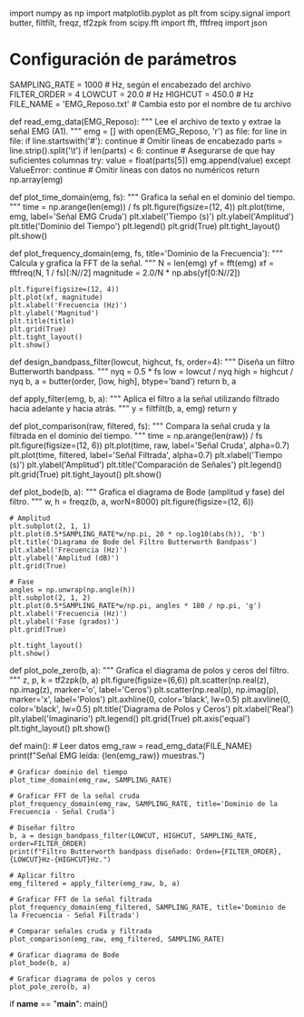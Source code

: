 import numpy as np
import matplotlib.pyplot as plt
from scipy.signal import butter, filtfilt, freqz, tf2zpk
from scipy.fft import fft, fftfreq
import json

# Configuración de parámetros
SAMPLING_RATE = 1000  # Hz, según el encabezado del archivo
FILTER_ORDER = 4
LOWCUT = 20.0   # Hz
HIGHCUT = 450.0  # Hz
FILE_NAME = 'EMG_Reposo.txt'  # Cambia esto por el nombre de tu archivo

def read_emg_data(EMG_Reposo):
    """
    Lee el archivo de texto y extrae la señal EMG (A1).
    """
    emg = []
    with open(EMG_Reposo, 'r') as file:
        for line in file:
            if line.startswith('#'):
                continue  # Omitir líneas de encabezado
            parts = line.strip().split('\t')
            if len(parts) < 6:
                continue  # Asegurarse de que hay suficientes columnas
            try:
                value = float(parts[5])
                emg.append(value)
            except ValueError:
                continue  # Omitir líneas con datos no numéricos
    return np.array(emg)

def plot_time_domain(emg, fs):
    """
    Grafica la señal en el dominio del tiempo.
    """
    time = np.arange(len(emg)) / fs
    plt.figure(figsize=(12, 4))
    plt.plot(time, emg, label='Señal EMG Cruda')
    plt.xlabel('Tiempo (s)')
    plt.ylabel('Amplitud')
    plt.title('Dominio del Tiempo')
    plt.legend()
    plt.grid(True)
    plt.tight_layout()
    plt.show()

def plot_frequency_domain(emg, fs, title='Dominio de la Frecuencia'):
    """
    Calcula y grafica la FFT de la señal.
    """
    N = len(emg)
    yf = fft(emg)
    xf = fftfreq(N, 1 / fs)[:N//2]
    magnitude = 2.0/N * np.abs(yf[0:N//2])
    
    plt.figure(figsize=(12, 4))
    plt.plot(xf, magnitude)
    plt.xlabel('Frecuencia (Hz)')
    plt.ylabel('Magnitud')
    plt.title(title)
    plt.grid(True)
    plt.tight_layout()
    plt.show()

def design_bandpass_filter(lowcut, highcut, fs, order=4):
    """
    Diseña un filtro Butterworth bandpass.
    """
    nyq = 0.5 * fs
    low = lowcut / nyq
    high = highcut / nyq
    b, a = butter(order, [low, high], btype='band')
    return b, a

def apply_filter(emg, b, a):
    """
    Aplica el filtro a la señal utilizando filtrado hacia adelante y hacia atrás.
    """
    y = filtfilt(b, a, emg)
    return y

def plot_comparison(raw, filtered, fs):
    """
    Compara la señal cruda y la filtrada en el dominio del tiempo.
    """
    time = np.arange(len(raw)) / fs
    plt.figure(figsize=(12, 6))
    plt.plot(time, raw, label='Señal Cruda', alpha=0.7)
    plt.plot(time, filtered, label='Señal Filtrada', alpha=0.7)
    plt.xlabel('Tiempo (s)')
    plt.ylabel('Amplitud')
    plt.title('Comparación de Señales')
    plt.legend()
    plt.grid(True)
    plt.tight_layout()
    plt.show()

def plot_bode(b, a):
    """
    Grafica el diagrama de Bode (amplitud y fase) del filtro.
    """
    w, h = freqz(b, a, worN=8000)
    plt.figure(figsize=(12, 6))

    # Amplitud
    plt.subplot(2, 1, 1)
    plt.plot(0.5*SAMPLING_RATE*w/np.pi, 20 * np.log10(abs(h)), 'b')
    plt.title('Diagrama de Bode del Filtro Butterworth Bandpass')
    plt.xlabel('Frecuencia (Hz)')
    plt.ylabel('Amplitud (dB)')
    plt.grid(True)

    # Fase
    angles = np.unwrap(np.angle(h))
    plt.subplot(2, 1, 2)
    plt.plot(0.5*SAMPLING_RATE*w/np.pi, angles * 180 / np.pi, 'g')
    plt.xlabel('Frecuencia (Hz)')
    plt.ylabel('Fase (grados)')
    plt.grid(True)

    plt.tight_layout()
    plt.show()

def plot_pole_zero(b, a):
    """
    Grafica el diagrama de polos y ceros del filtro.
    """
    z, p, k = tf2zpk(b, a)
    plt.figure(figsize=(6,6))
    plt.scatter(np.real(z), np.imag(z), marker='o', label='Ceros')
    plt.scatter(np.real(p), np.imag(p), marker='x', label='Polos')
    plt.axhline(0, color='black', lw=0.5)
    plt.axvline(0, color='black', lw=0.5)
    plt.title('Diagrama de Polos y Ceros')
    plt.xlabel('Real')
    plt.ylabel('Imaginario')
    plt.legend()
    plt.grid(True)
    plt.axis('equal')
    plt.tight_layout()
    plt.show()

def main():
    # Leer datos
    emg_raw = read_emg_data(FILE_NAME)
    print(f"Señal EMG leída: {len(emg_raw)} muestras.")

    # Graficar dominio del tiempo
    plot_time_domain(emg_raw, SAMPLING_RATE)

    # Graficar FFT de la señal cruda
    plot_frequency_domain(emg_raw, SAMPLING_RATE, title='Dominio de la Frecuencia - Señal Cruda')

    # Diseñar filtro
    b, a = design_bandpass_filter(LOWCUT, HIGHCUT, SAMPLING_RATE, order=FILTER_ORDER)
    print(f"Filtro Butterworth bandpass diseñado: Orden={FILTER_ORDER}, {LOWCUT}Hz-{HIGHCUT}Hz.")

    # Aplicar filtro
    emg_filtered = apply_filter(emg_raw, b, a)

    # Graficar FFT de la señal filtrada
    plot_frequency_domain(emg_filtered, SAMPLING_RATE, title='Dominio de la Frecuencia - Señal Filtrada')

    # Comparar señales cruda y filtrada
    plot_comparison(emg_raw, emg_filtered, SAMPLING_RATE)

    # Graficar diagrama de Bode
    plot_bode(b, a)

    # Graficar diagrama de polos y ceros
    plot_pole_zero(b, a)

if __name__ == "__main__":
    main()
